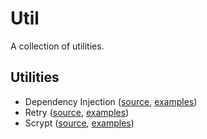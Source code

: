 # Util

A collection of utilities.

## Utilities

- Dependency Injection ([source](./di.go), [examples](./di_test.go))
- Retry ([source](./retry.go), [examples](./retry_test.go))
- Scrypt ([source](./scrypt.go), [examples](./scrypt_test.go))
